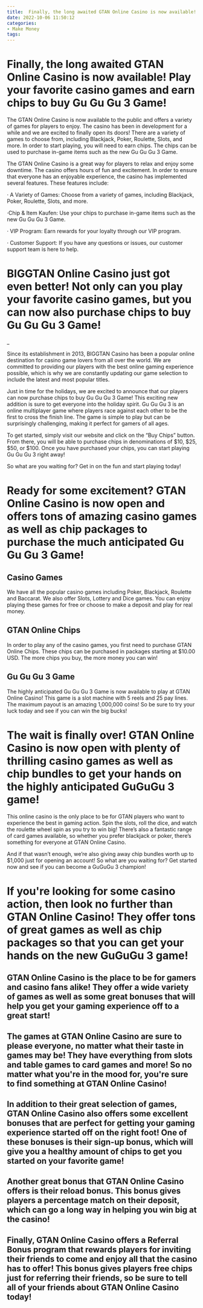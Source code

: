```yaml
---
title:  Finally, the long awaited GTAN Online Casino is now available! Play your favorite casino games and earn chips to buy Gu Gu Gu 3 Game! 
date: 2022-10-06 11:50:12
categories:
- Make Money
tags:
---
```



#   Finally, the long awaited GTAN Online Casino is now available! Play your favorite casino games and earn chips to buy Gu Gu Gu 3 Game! 

The GTAN Online Casino is now available to the public and offers a variety of games for players to enjoy. The casino has been in development for a while and we are excited to finally open its doors! There are a variety of games to choose from, including Blackjack, Poker, Roulette, Slots, and more. In order to start playing, you will need to earn chips. The chips can be used to purchase in-game items such as the new Gu Gu Gu 3 Game.

The GTAN Online Casino is a great way for players to relax and enjoy some downtime. The casino offers hours of fun and excitement. In order to ensure that everyone has an enjoyable experience, the casino has implemented several features. These features include:

· A Variety of Games: Choose from a variety of games, including Blackjack, Poker, Roulette, Slots, and more.

·Chip & Item Kaufen: Use your chips to purchase in-game items such as the new Gu Gu Gu 3 Game.

· VIP Program: Earn rewards for your loyalty through our VIP program.

· Customer Support: If you have any questions or issues, our customer support team is here to help.

#   BIGGTAN Online Casino just got even better! Not only can you play your favorite casino games, but you can now also purchase chips to buy Gu Gu Gu 3 Game! 

_

Since its establishment in 2013, BIGGTAN Casino has been a popular online destination for casino game lovers from all over the world. We are committed to providing our players with the best online gaming experience possible, which is why we are constantly updating our game selection to include the latest and most popular titles. 

Just in time for the holidays, we are excited to announce that our players can now purchase chips to buy Gu Gu Gu 3 Game! This exciting new addition is sure to get everyone into the holiday spirit. Gu Gu Gu 3 is an online multiplayer game where players race against each other to be the first to cross the finish line. The game is simple to play but can be surprisingly challenging, making it perfect for gamers of all ages. 

To get started, simply visit our website and click on the “Buy Chips” button. From there, you will be able to purchase chips in denominations of $10, $25, $50, or $100. Once you have purchased your chips, you can start playing Gu Gu Gu 3 right away! 

 So what are you waiting for? Get in on the fun and start playing today!

#   Ready for some excitement? GTAN Online Casino is now open and offers tons of amazing casino games as well as chip packages to purchase the much anticipated Gu Gu Gu 3 Game! 

## Casino Games
We have all the popular casino games including Poker, Blackjack, Roulette and Baccarat. We also offer Slots, Lottery and Dice games. You can enjoy playing these games for free or choose to make a deposit and play for real money.

## GTAN Online Chips
In order to play any of the casino games, you first need to purchase GTAN Online Chips. These chips can be purchased in packages starting at $10.00 USD. The more chips you buy, the more money you can win!

## Gu Gu Gu 3 Game 
The highly anticipated Gu Gu Gu 3 Game is now available to play at GTAN Online Casino! This game is a slot machine with 5 reels and 25 pay lines. The maximum payout is an amazing 1,000,000 coins! So be sure to try your luck today and see if you can win the big bucks!

#   The wait is finally over! GTAN Online Casino is now open with plenty of thrilling casino games as well as chip bundles to get your hands on the highly anticipated GuGuGu 3 game! 

This online casino is the only place to be for GTAN players who want to experience the best in gaming action. Spin the slots, roll the dice, and watch the roulette wheel spin as you try to win big! There’s also a fantastic range of card games available, so whether you prefer blackjack or poker, there’s something for everyone at GTAN Online Casino. 

And if that wasn’t enough, we’re also giving away chip bundles worth up to $1,000 just for opening an account! So what are you waiting for? Get started now and see if you can become a GuGuGu 3 champion!

#   If you're looking for some casino action, then look no further than GTAN Online Casino! They offer tons of great games as well as chip packages so that you can get your hands on the new GuGuGu 3 game!

##   GTAN Online Casino is the place to be for gamers and casino fans alike! They offer a wide variety of games as well as some great bonuses that will help you get your gaming experience off to a great start!

##   The games at GTAN Online Casino are sure to please everyone, no matter what their taste in games may be! They have everything from slots and table games to card games and more! So no matter what you're in the mood for, you're sure to find something at GTAN Online Casino!

##   In addition to their great selection of games, GTAN Online Casino also offers some excellent bonuses that are perfect for getting your gaming experience started off on the right foot! One of these bonuses is their sign-up bonus, which will give you a healthy amount of chips to get you started on your favorite game!

##   Another great bonus that GTAN Online Casino offers is their reload bonus. This bonus gives players a percentage match on their deposit, which can go a long way in helping you win big at the casino!

##   Finally, GTAN Online Casino offers a Referral Bonus program that rewards players for inviting their friends to come and enjoy all that the casino has to offer! This bonus gives players free chips just for referring their friends, so be sure to tell all of your friends about GTAN Online Casino today!